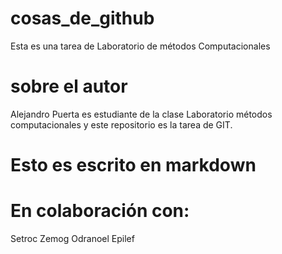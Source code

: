 # cosas_de_github
Esta es una tarea de Laboratorio de métodos Computacionales

# sobre el autor
Alejandro Puerta es estudiante de la clase Laboratorio métodos computacionales y este repositorio es la tarea de GIT. 

Esto es escrito en markdown
===========================


# En colaboración con:

Setroc Zemog Odranoel Epilef
